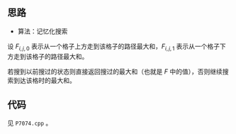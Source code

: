 ## 思路

- 算法：记忆化搜索

设 $F_{i,j,0}$ 表示从一个格子上方走到该格子的路径最大和，$F_{i,j,1}$ 表示从一个格子下方走到该格子的路径最大和。

若搜到以前搜过的状态则直接返回搜过的最大和（也就是 $F$ 中的值），否则继续搜索到达该格时的最大和。

## 代码

见 `P7074.cpp` 。
